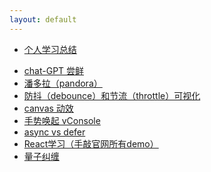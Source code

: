 ```yaml
---
layout: default
---
```


- <a href="https://blog.yuyongyu.tech/" target="_blank">个人学习总结</a>
<!-- - <a href="https://ai-next-web.yuyongyu.tech/" target="_blank">chat-GPT next web</a> -->
- <a href="https://ai.yuyongyu.tech/" target="_blank">chat-GPT 尝鲜</a>
- <a href="/pandora" target="_blank">潘多拉（pandora）</a>
- <a href="/debounce-vs-throttle" target="_blank">防抖（debounce）和节流（throttle）可视化</a>
- <a href="/canvas" target="_blank">canvas 动效</a>
- <a href="/vvconsole" target="_blank">手势唤起 vConsole</a>
- <a href="/async-vs-defer" target="_blank">async vs defer</a>
- <a href="/react-demo" target="_blank">React学习（手敲官网所有demo）</a>
- <a href="/multiple-window-3d-scene" target="_blank">量子纠缠</a>

